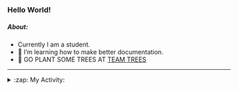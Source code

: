 ### Hello World!

##### About:
- Currently I am a student.
- 🌱 I’m learning how to make better documentation.
- 🌱 GO PLANT SOME TREES AT [TEAM TREES](https://teamtrees.org/)

---
<details>
  <summary>:zap: My Activity:</summary>
  
<!--START_SECTION:waka-->
![Code Time](http://img.shields.io/badge/Code%20Time-1%2C236%20hrs%2018%20mins-blue)

**I'm a Night 🦉** 

```text
🌞 Morning                2013 commits        ███░░░░░░░░░░░░░░░░░░░░░░   10.28 % 
🌆 Daytime                6605 commits        ████████░░░░░░░░░░░░░░░░░   33.75 % 
🌃 Evening                5617 commits        ███████░░░░░░░░░░░░░░░░░░   28.70 % 
🌙 Night                  5338 commits        ███████░░░░░░░░░░░░░░░░░░   27.27 % 
```
📅 **I'm Most Productive on Wednesday** 

```text
Monday                   2714 commits        ███░░░░░░░░░░░░░░░░░░░░░░   13.87 % 
Tuesday                  2699 commits        ███░░░░░░░░░░░░░░░░░░░░░░   13.79 % 
Wednesday                4604 commits        ██████░░░░░░░░░░░░░░░░░░░   23.52 % 
Thursday                 2564 commits        ███░░░░░░░░░░░░░░░░░░░░░░   13.10 % 
Friday                   2092 commits        ███░░░░░░░░░░░░░░░░░░░░░░   10.69 % 
Saturday                 1677 commits        ██░░░░░░░░░░░░░░░░░░░░░░░   08.57 % 
Sunday                   3223 commits        ████░░░░░░░░░░░░░░░░░░░░░   16.47 % 
```


📊 **This Week I Spent My Time On** 

```text
🔥 Editors: 
IntelliJ                 7 hrs 13 mins       █████████████████░░░░░░░░   68.85 % 
VS Code                  2 hrs 35 mins       ██████░░░░░░░░░░░░░░░░░░░   24.70 % 
Android Studio           40 mins             ██░░░░░░░░░░░░░░░░░░░░░░░   06.45 % 

🐱‍💻 Projects: 
java-springboot-projects 4 hrs 17 mins       ██████████░░░░░░░░░░░░░░░   40.82 % 
music-api                2 hrs 30 mins       ██████░░░░░░░░░░░░░░░░░░░   23.82 % 
py-series                2 hrs 2 mins        █████░░░░░░░░░░░░░░░░░░░░   19.41 % 
vlsm-subnet              33 mins             █░░░░░░░░░░░░░░░░░░░░░░░░   05.29 % 
CSE224-Fundamentals-of-An30 mins             █░░░░░░░░░░░░░░░░░░░░░░░░   04.83 % 
```


 Last Updated on 17/10/2023 20:11:21 UTC
<!--END_SECTION:waka-->
</details>
